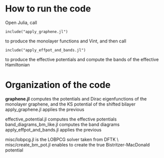 # How to run the code
Open Julia, call 

```
include("apply_graphene.jl")
```
to produce the monolayer functions and Vint, and then call
```
include("apply_effpot_and_bands.jl")
```
to produce the effective potentials and compute the bands of the effective Hamiltonian

# Organization of the code

**graphene.jl** computes the potentials and Dirac eigenfunctions of the monolayer graphene, and the KS potential of the shifted bilayer
apply_graphene.jl applies the previous

effective_potential.jl computes the effective potentials
band_diagrams_bm_like.jl computes the band diagrams
apply_effpot_and_bands.jl applies the previous

misc/lobpcg.jl is the LOBPCG solver taken from DFTK \\
misc/create_bm_pot.jl enables to create the true Bistritzer-MacDonald potential
